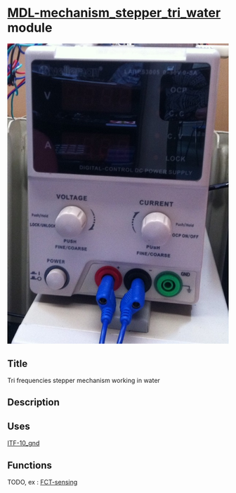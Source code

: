 # [MDL-mechanism_stepper_tri_water]() module
![](viewme.jpg)

## Title
Tri frequencies stepper mechanism working in water

## Description

## Uses
[ITF-10_gnd](../../interfaces/ITF-10-gnd)

## Functions
TODO, ex : [FCT-sensing](../../functions/FCT-sensing)
